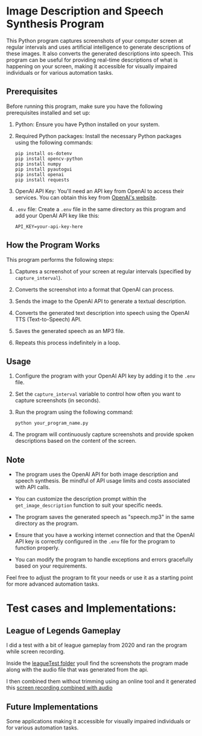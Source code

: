# Image Description and Speech Synthesis Program

This Python program captures screenshots of your computer screen at regular intervals and uses artificial intelligence to generate descriptions of these images. It also converts the generated descriptions into speech. This program can be useful for providing real-time descriptions of what is happening on your screen, making it accessible for visually impaired individuals or for various automation tasks.

## Prerequisites
Before running this program, make sure you have the following prerequisites installed and set up:

1. Python: Ensure you have Python installed on your system.

2. Required Python packages: Install the necessary Python packages using the following commands:

   ```
   pip install os-dotenv
   pip install opencv-python
   pip install numpy
   pip install pyautogui
   pip install openai
   pip install requests
   ```

3. OpenAI API Key: You'll need an API key from OpenAI to access their services. You can obtain this key from [OpenAI's website](https://beta.openai.com/signup/).

4. `.env` file: Create a `.env` file in the same directory as this program and add your OpenAI API key like this:

   ```
   API_KEY=your-api-key-here
   ```

## How the Program Works
This program performs the following steps:

1. Captures a screenshot of your screen at regular intervals (specified by `capture_interval`).

2. Converts the screenshot into a format that OpenAI can process.

3. Sends the image to the OpenAI API to generate a textual description.

4. Converts the generated text description into speech using the OpenAI TTS (Text-to-Speech) API.

5. Saves the generated speech as an MP3 file.

6. Repeats this process indefinitely in a loop.

## Usage
1. Configure the program with your OpenAI API key by adding it to the `.env` file.

2. Set the `capture_interval` variable to control how often you want to capture screenshots (in seconds).

3. Run the program using the following command:

   ```
   python your_program_name.py
   ```

4. The program will continuously capture screenshots and provide spoken descriptions based on the content of the screen.

## Note
- The program uses the OpenAI API for both image description and speech synthesis. Be mindful of API usage limits and costs associated with API calls.

- You can customize the description prompt within the `get_image_description` function to suit your specific needs.

- The program saves the generated speech as "speech.mp3" in the same directory as the program.

- Ensure that you have a working internet connection and that the OpenAI API key is correctly configured in the `.env` file for the program to function properly.

- You can modify the program to handle exceptions and errors gracefully based on your requirements.

Feel free to adjust the program to fit your needs or use it as a starting point for more advanced automation tasks.


# Test cases and Implementations:

## League of Legends Gameplay

I did a test with a bit of league gameplay from 2020 and ran the program while screen recording.

Inside the [leagueTest folder](https://github.com/ThePalad1n/announcerGPT/tree/main/leagueTest) youll find the screenshots the program made along with the audio file that was generated from the api.

I then combined them without trimming using an online tool and it generated this [screen recording combined with audio](https://drive.google.com/file/d/1n4PswS76Umk4U10BV1bAZiiqcm7ozZsm/view?usp=sharing)

## Future Implementations

Some applications making it accessible for visually impaired individuals or for various automation tasks.
